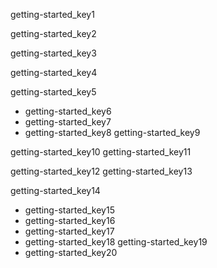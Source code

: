 getting-started_key1


getting-started_key2


getting-started_key3


getting-started_key4


getting-started_key5
* getting-started_key6
* getting-started_key7
* getting-started_key8
getting-started_key9


getting-started_key10
getting-started_key11


getting-started_key12
getting-started_key13


getting-started_key14
- getting-started_key15
- getting-started_key16
- getting-started_key17
- getting-started_key18
getting-started_key19
- getting-started_key20
